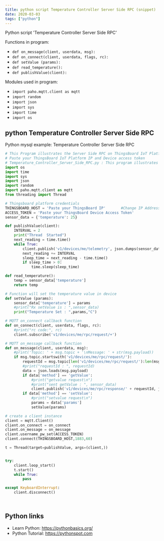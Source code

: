 ```yaml
---
title: python script Temperature Controller Server Side RPC (snippet)
date: 2020-03-03
tags: ["python"]
---
```

Python script 'Temperature Controller Server Side RPC'

Functions in program: 
* `def on_message(client, userdata, msg):`
* `def on_connect(client, userdata, flags, rc):`
* `def setValue (params):`
* `def read_temperature():`
* `def publishValue(client):`

Modules used in program: 
* `import paho.mqtt.client as mqtt`
* `import random`
* `import json`
* `import sys`
* `import time`
* `import os`

## python Temperature Controller Server Side RPC

Python mysql example: Temperature Controller Server Side RPC

```python
# This Program illustrates the Server Side RPC on ThingsBoard IoT Platform
# Paste your ThingsBoard IoT Platform IP and Device access token
# Temperature_Controller_Server_Side_RPC.py : This program illustrates Server side RPC using a Simulated Temperature Controller
import os
import time
import sys
import json
import random
import paho.mqtt.client as mqtt
from threading import Thread

# Thingsboard platform credentials
THINGSBOARD_HOST = 'Paste your ThingsBoard IP'       #Change IP Address
ACCESS_TOKEN = 'Paste your ThingsBoard Device Access Token'
sensor_data = {'temperature': 25}

def publishValue(client):
    INTERVAL = 2
    print("Thread  Started")
    next_reading = time.time()
    while True:
        client.publish('v1/devices/me/telemetry', json.dumps(sensor_data),1)
        next_reading += INTERVAL
        sleep_time = next_reading - time.time()
        if sleep_time > 0:
            time.sleep(sleep_time)

def read_temperature():
    temp = sensor_data['temperature']
    return temp

# Function will set the temperature value in device
def setValue (params):
    sensor_data['temperature'] = params
    #print("Rx setValue is : ",sensor_data)
    print("Temperature Set : ",params,"C")

# MQTT on_connect callback function
def on_connect(client, userdata, flags, rc):
    #print("rc code:", rc)
    client.subscribe('v1/devices/me/rpc/request/+')

# MQTT on_message callback function
def on_message(client, userdata, msg):
    #print('Topic: ' + msg.topic + '\nMessage: ' + str(msg.payload))
    if msg.topic.startswith('v1/devices/me/rpc/request/'):
        requestId = msg.topic[len('v1/devices/me/rpc/request/'):len(msg.topic)]
        #print("requestId : ", requestId)
        data = json.loads(msg.payload)
        if data['method'] == 'getValue':
            #print("getvalue request\n")
            #print("sent getValue : ", sensor_data)
            client.publish('v1/devices/me/rpc/response/' + requestId, json.dumps(sensor_data['temperature']), 1)
        if data['method'] == 'setValue':
            #print("setvalue request\n")
            params = data['params']
            setValue(params)

# create a client instance
client = mqtt.Client()
client.on_connect = on_connect
client.on_message = on_message
client.username_pw_set(ACCESS_TOKEN)
client.connect(THINGSBOARD_HOST,1883,60)

t = Thread(target=publishValue, args=(client,))


try:
    client.loop_start()
    t.start()
    while True:
        pass

except KeyboardInterrupt:
    client.disconnect()




```

## Python links

- Learn Python: https://pythonbasics.org/
- Python Tutorial: https://pythonspot.com
